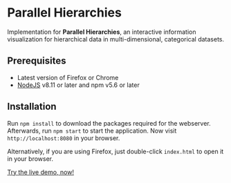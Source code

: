 # Parallel Hierarchies
Implementation for **Parallel Hierarchies**, an interactive information
visualization for hierarchical data in multi-dimensional, categorical datasets.

## Prerequisites
  * Latest version of Firefox or Chrome
  * [NodeJS](https://nodejs.org/) v8.11 or later and npm v5.6 or later

## Installation
Run ```npm install``` to download the packages required for the webserver. Afterwards, run ```npm start``` to start the application. Now visit ```http://localhost:8080``` in your browser.

Alternatively, if you are using Firefox, just double-click ```index.html``` to open it in your browser.


[Try the live demo, now!](./index.html)
